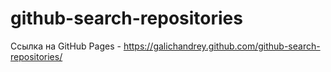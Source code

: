 ﻿# github-search-repositories
Ссылка на GitHub Pages - https://galichandrey.github.com/github-search-repositories/

